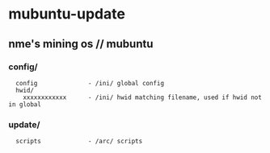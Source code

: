 # mubuntu-update
## nme's mining os // mubuntu

### config/
      config              - /ini/ global config
      hwid/
        xxxxxxxxxxxx      - /ini/ hwid matching filename, used if hwid not in global

### update/
      scripts             - /arc/ scripts 

  

